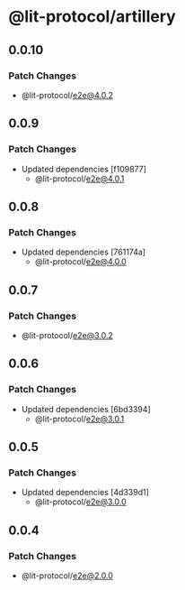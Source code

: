 # @lit-protocol/artillery

## 0.0.10

### Patch Changes

- @lit-protocol/e2e@4.0.2

## 0.0.9

### Patch Changes

- Updated dependencies [f109877]
  - @lit-protocol/e2e@4.0.1

## 0.0.8

### Patch Changes

- Updated dependencies [761174a]
  - @lit-protocol/e2e@4.0.0

## 0.0.7

### Patch Changes

- @lit-protocol/e2e@3.0.2

## 0.0.6

### Patch Changes

- Updated dependencies [6bd3394]
  - @lit-protocol/e2e@3.0.1

## 0.0.5

### Patch Changes

- Updated dependencies [4d339d1]
  - @lit-protocol/e2e@3.0.0

## 0.0.4

### Patch Changes

- @lit-protocol/e2e@2.0.0
